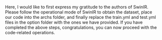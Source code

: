 Here, I would like to first express my gratitude to the authors of SwinIR. Please follow the operational mode of SwinIR to obtain the dataset, place our code into the archs folder, and finally replace the train.yml and test.yml files in the option folder with the ones we have provided. If you have completed the above steps, congratulations, you can now proceed with the code-related operations.
